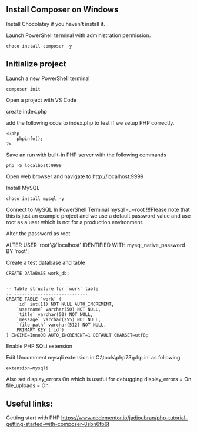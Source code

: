 ## Install Composer on Windows
Install Chocolatey if you haven't install it.

Launch PowerShell terminal with administration permission.
```
choco install composer -y
```

## Initialize project
Launch a new PowerShell terminal
```
composer init
```

Open a project with VS Code

create index.php

add the following code to index.php to test if we setup PHP correctly.

```
<?php
    phpinfo();
?>

```
Save an run with built-in PHP server with the following commands

```
php -S localhost:9999
```

Open web browser and navigate to http://localhost:9999


Install MySQL

```
choco install mysql -y
```

Connect to MySQL
In PowerShell Terminal
mysql -u=root
!!!Please note that this is just an example project and we use a default password value and use root as a user which is not for a production environment.

Alter the password as root

ALTER USER 'root'@'localhost' IDENTIFIED WITH mysql_native_password BY 'root';

Create a test database and table

```
CREATE DATABASE work_db;

-- ----------------------------
-- Table structure for `work` table
-- ----------------------------
CREATE TABLE `work` (
    `id` int(11) NOT NULL AUTO_INCREMENT,
    `username` varchar(50) NOT NULL,
    `title` varchar(50) NOT NULL,
    `message` varchar(255) NOT NULL,
    `file_path` varchar(512) NOT NULL,
    PRIMARY KEY (`id`)
) ENGINE=InnoDB AUTO_INCREMENT=1 DEFAULT CHARSET=utf8;

```
Enable PHP SQLi extension

Edit 
Uncomment mysqli extension in C:\tools\php73\php.ini as following
```
extension=mysqli
```

Also set display_errors On which is useful for debugging
display_errors = On
file_uploads = On

## Useful links:
Getting start with PHP
https://www.codementor.io/jadjoubran/php-tutorial-getting-started-with-composer-8sbn6fb6t



